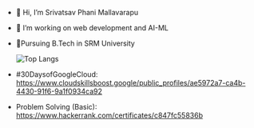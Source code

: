 - 👋 Hi, I’m Srivatsav Phani Mallavarapu 
- 👀 I’m working on web development and AI-ML
- 🌱Pursuing B.Tech in SRM University

     ![Top Langs](https://github-readme-stats.vercel.app/api/top-langs/?username=Srivatsav2001&langs_count=15)
 
- #30DaysofGoogleCloud: https://www.cloudskillsboost.google/public_profiles/ae5972a7-ca4b-4430-91f6-9a1f0934ca92
- Problem Solving (Basic): https://www.hackerrank.com/certificates/c847fc55836b
<!---
Srivatsav2001/Srivatsav2001 is a ✨ special ✨ repository because its `README.md` (this file) appears on your GitHub profile.
You can click the Preview link to take a look at your changes.
--->
